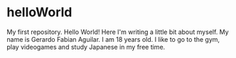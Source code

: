 # helloWorld
My first repository. Hello World!
Here I'm writing a little bit about myself. My name is Gerardo Fabian Aguilar.
I am 18 years old.
I like to go to the gym, play videogames and study Japanese in my free time. 
